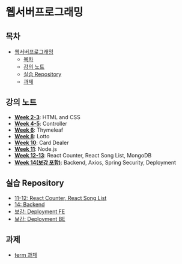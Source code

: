 # 웹서버프로그래밍

## 목차

- [웹서버프로그래밍](#웹서버프로그래밍)
  - [목차](#목차)
  - [강의 노트](#강의-노트)
  - [실습 Repository](#실습-repository)
  - [과제](#과제)

## 강의 노트

- [**Week 2-3**](Lecture_Notes/Week_2-3.md): HTML and CSS
- [**Week 4-5**](Lecture_Notes/Week_4-5.md): Controller
- [**Week 6**](Lecture_Notes/Week_6.md): Thymeleaf
- [**Week 8**](Lecture_Notes/Week_8.md): Lotto
- [**Week 10**](Lecture_Notes/Week_10.md): Card Dealer
- [**Week 11**](Lecture_Notes/Week_11.md): Node.js
- [**Week 12-13**](Lecture_Notes/Week_12-13.md): React Counter, React Song List, MongoDB
- [**Week 14(보강 포함)**](Lecture_Notes/Week_14.md): Backend, Axios, Spring Security, Deployment

## 실습 Repository

- [11-12: React Counter, React Song List](https://github.com/2001Kaye/web-week11)
- [14: Backend](https://github.com/2001Kaye/web-week14)
- [보강: Deployment FE](https://github.com/2001Kaye/w24Frontend)
- [보강: Deployment BE](https://github.com/2001Kaye/w24Backend)

## 과제

- [term 과제](https://github.com/jhan117/game-list)
